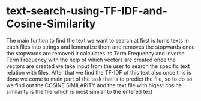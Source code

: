 # text-search-using-TF-IDF-and-Cosine-Similarity
The main funtion to find the text we want to search at first is turns texts in each files into strings and lemmatize them and removes the stopwards once the stopwards are removed it calculates its Term Frequency and Inverse Term Frequency with the help of which vectors are created once the vectors are created we take input from the user to search the specific text relation with files. After that we find the TF-IDF of this text also once this is done we come to main part of the task that is to predict the file, so to do so we find out the COSINE SIMILARITY and the text file with higest cosine similarity is the file which is most similar to the entered text
